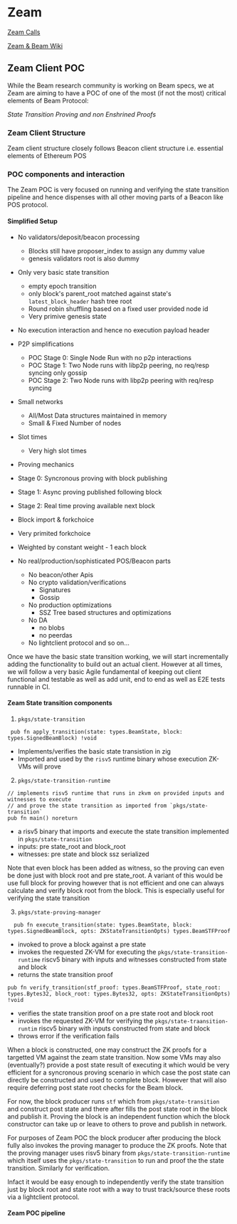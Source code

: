 # Zeam

[Zeam Calls](https://github.com/blockblaz/zeam-community/issues?q=is%3Aissue%20state%3Aclosed)

[Zeam & Beam Wiki](https://github.com/blockblaz/zeam/wiki)

## Zeam Client POC

While the Beam research community is working on Beam specs, we at Zeam are aiming to have a POC of one of
the most (if not the most) critical elements of Beam Protocol:

*State Transition Proving and non Enshrined Proofs*

### Zeam Client Structure

Zeam client structure closely follows Beacon client structure i.e. essential elements of Ethereum POS

### POC components and interaction

The Zeam POC is very focused on running and verifying the state transition pipeline and hence dispenses with
all other moving parts of a Beacon like POS protocol.

#### Simplified Setup

 - No validators/deposit/beacon processing
    - Blocks still have proposer_index to assign any dummy value
    - genesis validators root is also dummy

 - Only very basic state transition 
    - empty epoch transition
    - only block's parent_root matched against state's `latest_block_header` hash tree root
    - Round robin shuffling based on a fixed user provided node id
    - Very primive genesis state

 - No execution interaction and hence no execution payload header

 - P2P simplifications
   - POC Stage 0: Single Node Run with no p2p interactions
   - POC Stage 1: Two Node runs with libp2p peering, no req/resp syncing only gossip
   - POC Stage 2: Two Node runs with libp2p peering with req/resp syncing

 - Small networks
   - All/Most Data structures maintained in memory
   - Small & Fixed Number of nodes

 - Slot times
   - Very high slot times

 - Proving mechanics
  - Stage 0: Syncronous proving with block publishing
  - Stage 1: Async proving published following block
  - Stage 2: Real time proving available next block

 - Block import & forkchoice
  - Very primited forkchoice
  - Weighted by constant weight - 1 each block

 - No real/production/sophisticated POS/Beacon parts
   - No beacon/other Apis
   - No crypto validation/verifications
     - Signatures
     - Gossip
   - No production optimizations
     - SSZ Tree based structures and optimizations
   - No DA
     - no blobs
     - no peerdas
    - No lightclient protocol and so on...

Once we have the basic state transition working, we will start incrementally adding the functionality to build
out an actual client. However at all times, we will follow a very basic Agile fundamental of keeping out client
functional and testable as well as add unit, end to end as well as E2E tests runnable in CI.

#### Zeam State transition components

1. `pkgs/state-transition`
 ```zig
  pub fn apply_transition(state: types.BeamState, block: types.SignedBeamBlock) !void
 ```

 - Implements/verifies the basic state transistion in zig
 - Imported and used by the `risv5` runtime binary whose execution ZK-VMs will prove

2. `pkgs/state-transition-runtime`
 ```zig
 // implements risv5 runtime that runs in zkvm on provided inputs and witnesses to execute
 // and prove the state transition as imported from `pkgs/state-transition`
 pub fn main() noreturn
 ```
  - a risv5 binary that imports and execute the state transition implemented in `pkgs/state-transition`
  - inputs: pre state_root and block_root
  - witnesses: pre state and block ssz serialized

Note that even block has been added as witness, so the proving can even be done just with block root and
pre state_root. A variant of this would be use full block for proving however that is not efficient and
one can always calculate and verify block root from the block. This is especially useful for verifying
the state transition

3. `pkgs/state-proving-manager`
 ```zig
   pub fn execute_transition(state: types.BeamState, block: types.SignedBeamBlock, opts: ZKStateTransitionOpts) types.BeamSTFProof
```
  - invoked to prove a block against a pre state
  - invokes the requested ZK-VM for executing the `pkgs/state-transition-runtime` riscv5 binary with inputs and 
    witnesses constructed from state and block
  - returns the state transition proof

```zig
pub fn verify_transition(stf_proof: types.BeamSTFProof, state_root: types.Bytes32, block_root: types.Bytes32, opts: ZKStateTransitionOpts) !void
```
 - verifies the state transition proof on a pre state root and block root
- invokes the requested ZK-VM for verifying the `pkgs/state-traansition-runtim` riscv5 binary with inputs constructed
  from state and block
- throws error if the verification fails

When a block is constructed, one may construct the ZK proofs for a targetted VM against the zeam state transition.
Now some VMs may also (eventually?) provide a post state result of executing it which would be very efficient for
a syncronous proving scenario in which case the post state can directly be constructed and used to complete block.
However that will also require deferring post state root checks for the Beam block.

For now, the block producer runs `stf` which from `pkgs/state-transition` and construct post state and there after
fills the post state root in the block and publish it. Proving the block is an independent function which the block
constructor can take up or leave to others to prove and publish in network.

For purposes of Zeam POC the block producer after producing the block fully also invokes the proving manager to produce
the ZK proofs. Note that the proving manager uses risv5 binary from `pkgs/state-transition-runtime` which itself uses
the `pkgs/state-transition` to run and proof the the state transition. Similarly for verification.

Infact it would be easy enough to independently verify the state transition just by block root and state root with a
way to trust track/source these roots via a lightclient protocol.

#### Zeam POC pipeline
